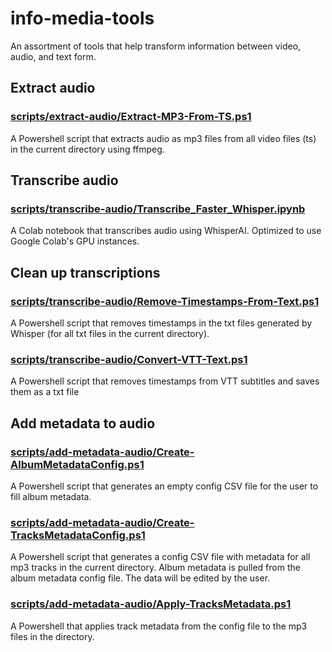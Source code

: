 # info-media-tools

An assortment of tools that help transform information between video, audio, and text form.  

## Extract audio
### [scripts/extract-audio/Extract-MP3-From-TS.ps1](scripts/extract-audio/Extract-MP3-From-TS.ps1)
A Powershell script that extracts audio as mp3 files from all video files (ts) in the current directory using ffmpeg.  

## Transcribe audio
### [scripts/transcribe-audio/Transcribe_Faster_Whisper.ipynb](scripts/transcribe-audio/Transcribe_Faster_Whisper.ipynb)
A Colab notebook that transcribes audio using WhisperAI. Optimized to use Google Colab's GPU instances.  

## Clean up transcriptions
### [scripts/transcribe-audio/Remove-Timestamps-From-Text.ps1](scripts/transcribe-audio/Remove-Timestamps-From-Text.ps1)
A Powershell script that removes timestamps in the txt files generated by Whisper (for all txt files in the current directory).  

### [scripts/transcribe-audio/Convert-VTT-Text.ps1](scripts/transcribe-audio/Convert-VTT-Text.ps1)
A Powershell script that removes timestamps from VTT subtitles and saves them as a txt file

## Add metadata to audio
### [scripts/add-metadata-audio/Create-AlbumMetadataConfig.ps1](scripts/add-metadata-audio/Create-AlbumMetadataConfig.ps1)
A Powershell script that generates an empty config CSV file for the user to fill album metadata.   

### [scripts/add-metadata-audio/Create-TracksMetadataConfig.ps1](scripts/add-metadata-audio/Create-TracksMetadataConfig.ps1)
A Powershell script that generates a config CSV file with metadata for all mp3 tracks in the current directory. Album metadata is pulled from the album metadata config file. The data will be edited by the user.  

### [scripts/add-metadata-audio/Apply-TracksMetadata.ps1](scripts/add-metadata-audio/Apply-TracksMetadata.ps1)
A Powershell that applies track metadata from the config file to the mp3 files in the directory. 


